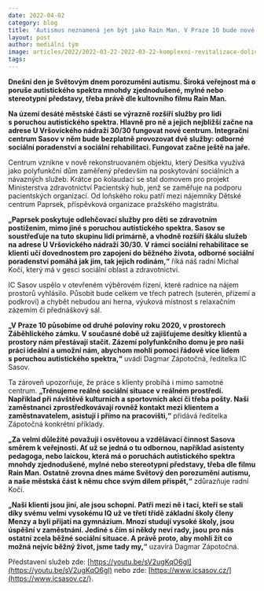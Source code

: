 ```yaml
---
date: 2022-04-02
category: blog
title: 'Autismus neznamená jen být jako Rain Man. V Praze 10 bude nové centrum pro lidi s poruchou autistického spektra '
layout: post
author: mediální tým
image: articles/2022/2022-03-22-2022-03-22-komplexni-revitalizace-dolicku-a-jeho-okoli.png
tags:
---
```


**Dnešní den je Světovým dnem porozumění autismu. Široká veřejnost má o poruše autistického spektra mnohdy zjednodušené, mylné nebo stereotypní představy, třeba právě dle kultovního filmu Rain Man.**

**Na území desáté městské části se výrazně rozšíří služby pro lidi s poruchou autistického spektra. Hlavně pro ně a jejich nejbližší začne na adrese U Vršovického nádraží 30/30 fungovat nové centrum. Integrační centrum Sasov v něm bude bezplatně provozovat dvě služby: odborné sociální poradenství a sociální rehabilitaci. Fungovat začne ještě na jaře.**

Centrum vznikne v nově rekonstruovaném objektu, který Desítka využívá jako polyfunkční dům zaměřený především na poskytování sociálních a návazných služeb. Krátce po kolaudaci se stal domovem pro projekt Ministerstva zdravotnictví Pacientský hub, jenž se zaměřuje na podporu pacientských organizací. Od loňského roku patří mezi nájemníky Dětské centrum Paprsek, příspěvková organizace pražského magistrátu.

**„Paprsek poskytuje odlehčovací služby pro děti se zdravotním postižením, mimo jiné s poruchou autistického spektra. Sasov se soustřeďuje na tuto skupinu lidí primárně, a vhodně rozšíří škálu služeb na adrese U Vršovického nádraží 30/30. V rámci sociální rehabilitace se klienti učí dovednostem pro zapojení do běžného života, odborné sociální poradenství pomáhá jak jim, tak jejich rodinám,“** říká náš radní Michal Kočí, který má v gesci sociální oblast a zdravotnictví.

IC Sasov uspělo v otevřeném výběrovém řízení, které radnice na nájem prostorů vyhlásilo. Působit bude celkem ve třech patrech (suterén, přízemí a podkroví) a chybět nebudou ani herna, výuková místnost s relaxačním zázemím či přednáškový sál.

**„V Praze 10 působíme od druhé poloviny roku 2020, v prostorech Záběhlického zámku. V současné době už zajišťujeme desítky klientů a prostory nám přestávají stačit. Zázemí polyfunkčního domu je pro naši práci ideální a umožní nám, abychom mohli pomoci řádově více lidem s poruchou autistického spektra,“** uvádí Dagmar Zápotočná, ředitelka IC Sasov. 

Ta zároveň upozorňuje, že práce s klienty probíhá i mimo samotné centrum. **„Trénujeme reálné sociální situace v reálném prostředí. Například při návštěvě kulturních a sportovních akcí či třeba pošty. Naši zaměstnanci zprostředkovávají rovněž kontakt mezi klientem a zaměstnavatelem, asistují i přímo na pracovišti,“** přidává ředitelka Zápotočná konkrétní příklady.

**„Za velmi důležité považuji i osvětovou a vzdělávací činnost Sasova směrem k veřejnosti. Ať už se jedná o tu odbornou, například asistenty pedagoga, nebo laickou, která má o poruchách autistického spektra mnohdy zjednodušené, mylné nebo stereotypní představy, třeba dle filmu Rain Man. Ostatně zrovna dnes máme Světový den porozumění autismu, a naše městská část k němu chce svým dílem přispět,“** zdůrazňuje radní Kočí.  

**„Naši klienti jsou jiní, ale jsou schopní. Patří mezi ně i tací, kteří se stali díky svému velmi vysokému IQ už ve třetí třídě základní školy členy Menzy a byli přijatí na gymnázium. Mnozí studují vysoké školy, jsou úspěšní v zaměstnání. Jediné s čím si někdy neví rady, jsou pro nás ostatní zcela běžné sociální situace. A právě proto, aby mohli žít co možná nejvíc běžný život, jsme tady my,“** uzavírá Dagmar Zápotočná. 

Představení služeb zde: [https://youtu.be/sV2ugKqO6gI](https://youtu.be/sV2ugKqO6gI) nebo zde: [https://www.icsasov.cz/](https://www.icsasov.cz/).

